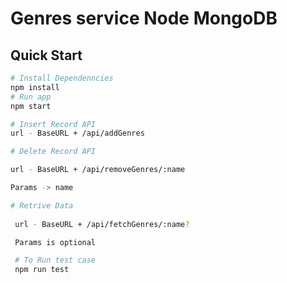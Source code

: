 # Genres service Node MongoDB

## Quick Start

```bash
# Install Dependenncies
npm install
# Run app
npm start

# Insert Record API
url - BaseURL + /api/addGenres

# Delete Record API

url - BaseURL + /api/removeGenres/:name

Params -> name

# Retrive Data
 
 url - BaseURL + /api/fetchGenres/:name?

 Params is optional

 # To Run test case
 npm run test